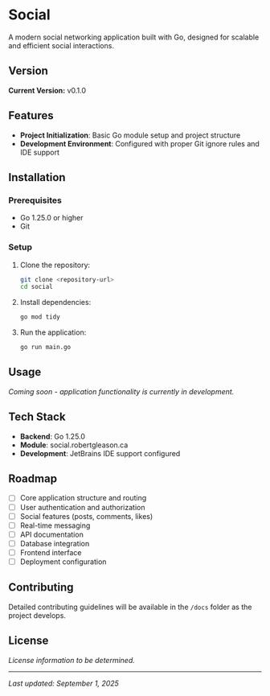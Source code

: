# Social

A modern social networking application built with Go, designed for scalable and efficient social interactions.

## Version
**Current Version:** v0.1.0

## Features
- **Project Initialization**: Basic Go module setup and project structure
- **Development Environment**: Configured with proper Git ignore rules and IDE support

## Installation

### Prerequisites
- Go 1.25.0 or higher
- Git

### Setup
1. Clone the repository:
   ```bash
   git clone <repository-url>
   cd social
   ```

2. Install dependencies:
   ```bash
   go mod tidy
   ```

3. Run the application:
   ```bash
   go run main.go
   ```

## Usage
*Coming soon - application functionality is currently in development.*

## Tech Stack
- **Backend**: Go 1.25.0
- **Module**: social.robertgleason.ca
- **Development**: JetBrains IDE support configured

## Roadmap
- [ ] Core application structure and routing
- [ ] User authentication and authorization
- [ ] Social features (posts, comments, likes)
- [ ] Real-time messaging
- [ ] API documentation
- [ ] Database integration
- [ ] Frontend interface
- [ ] Deployment configuration

## Contributing
Detailed contributing guidelines will be available in the `/docs` folder as the project develops.

## License
*License information to be determined.*

---
*Last updated: September 1, 2025*
